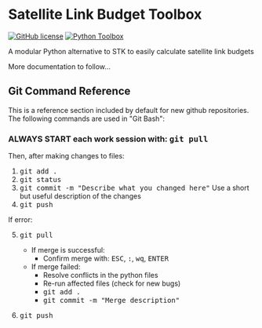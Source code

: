 # Satellite Link Budget Toolbox

[![GitHub license](https://img.shields.io/github/license/LMaiorano/Link-Budget-Toolbox)](https://github.com/LMaiorano/Link-Budget-Toolbox/blob/master/LICENSE)
[![Python Toolbox](https://github.com/LMaiorano/Link-Budget-Toolbox/actions/workflows/python-app.yml/badge.svg)](https://github.com/LMaiorano/Link-Budget-Toolbox/actions/workflows/python-app.yml)

A modular Python alternative to STK to easily calculate satellite link budgets

More documentation to follow...


## Git Command Reference

This is a reference section included by default for new github repositories. The following commands are used in "Git Bash":

### ALWAYS START each work session with: <kbd>git pull</kbd>

Then, after making changes to files:

1) <kbd>git add .</kbd>
2) <kbd>git status</kbd>
3) <kbd>git commit -m "Describe what you changed here"</kbd> Use a short but useful description of the changes
4) <kbd>git push</kbd>

If error:

5) <kbd>git pull</kbd>
    * If merge is successful: 
        - Confirm merge with: <kbd>ESC</kbd>, <kbd>:</kbd>, <kbd>wq</kbd>, <kbd>ENTER</kbd>
    * If merge failed: 
        - Resolve conflicts in the python files
        - Re-run affected files (check for new bugs)
        - <kbd>git add .</kbd>
        - <kbd>git commit -m "Merge description"</kbd>

6) <kbd>git push</kbd>


